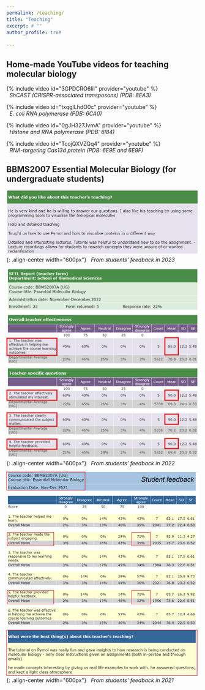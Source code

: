 ```yaml
---
permalink: /teaching/
title: "Teaching"
excerpt: # ""
author_profile: true

---
```

## Home-made YouTube videos for teaching molecular biology 
{% include video id="3GPDCRO6liI" provider="youtube" %}  
&nbsp;&nbsp;*ShCAST (CRISPR-associated transposons) (PDB: 8EA3)*  

{% include video id="txqglLhdO0c" provider="youtube" %}  
&nbsp;&nbsp;*E. coli RNA polymerase (PDB: 6CA0)*  
  
{% include video id="0gJH327JvmA" provider="youtube" %}  
&nbsp;&nbsp;*Histone and RNA polymerase (PDB: 6I84)*  
  
{% include video id="TcojQXVZQq4" provider="youtube" %}  
&nbsp;&nbsp;*RNA-targeting Cas13d protein (PDB: 6E9E and 6E9F)*  
  
## BBMS2007 Essential Molecular Biology (for undergraduate students)  
![image-center](/assets/images/240217_BBMS2007.jpg){: .align-center width="600px"}
&nbsp;&nbsp;*From students' feedback in 2023*  

![image-center](/assets/images/20230123_sftl.jpg){: .align-center width="600px"}
&nbsp;&nbsp;*From students' feedback in 2022*  
  
![image-center](/assets/images/BBMS2007.jpg){: .align-center width="600px"}
&nbsp;&nbsp;*From students' feedback in 2021*  
